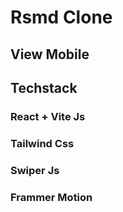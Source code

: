 # Rsmd Clone

## View Mobile

## Techstack

### React + Vite Js
### Tailwind Css
### Swiper Js
### Frammer Motion

